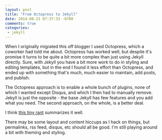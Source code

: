```yaml
---
layout: post
title: "From Octopress to Jekyll"
date: 2014-08-21 07:37:33 -0700
comments: true
categories:
 - jekyll
---
```


When I originally migrated this off blogger I used Octopress, which a coworker had
told me about. Octopress has worked well, but despite it's promise it turns to be
quite a bit more complex than just using Jekyll directly. Sure, with Jekyll you
have a bit more work to do in styling and editing templates, but in the end I found it
less effort than Octopress, and ended up with something that's much, much easier to
maintain, add posts, and publish.

The Octopress approach is to enable a whole bunch of plugins, none of which I wanted
except Disqus, and which I then had to manually remove. Jekyll is just the opposite -
the base Jekyll has few features and you add what you need. The second approach, on
the whole, is a better deal.

I think [this tiny rant](https://lauris.github.io/blogging/2014/08/16/jekyll-vs-octopress/)
summarizes it well.

There may be some layout and content hiccups as I hack on things, but permalinks,
rss feed, disqus, etc should all be good. I'm still playing around a bit with theming
and styling.
